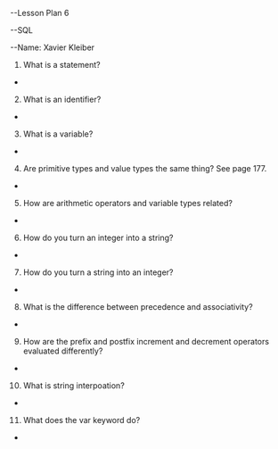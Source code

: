 --Lesson Plan 6

--SQL

--Name: Xavier Kleiber


1. What is a statement?
 - 
2. What is an identifier?
 - 
3. What is a variable?
 - 
4. Are primitive types and value types the same thing? See page 177.
 - 
5. How are arithmetic operators and variable types related?
 - 
6. How do you turn an integer into a string?
 - 
7. How do you turn a string into an integer?
 - 
8. What is the difference between precedence and associativity?

 - 
9. How are the prefix and postfix increment and decrement operators evaluated differently?
 - 
10. What is string interpoation?
 - 
11. What does the var keyword do?
 - 
